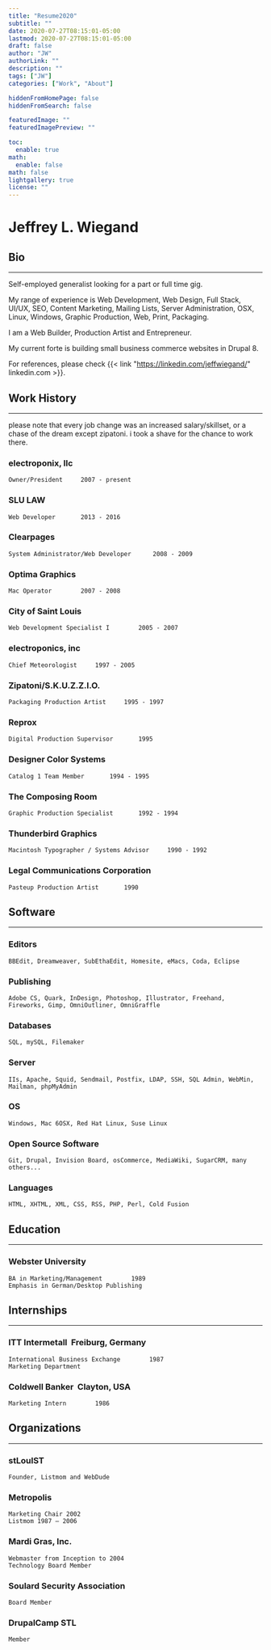 ```yaml
---
title: "Resume2020"
subtitle: ""
date: 2020-07-27T08:15:01-05:00
lastmod: 2020-07-27T08:15:01-05:00
draft: false
author: "JW"
authorLink: ""
description: ""
tags: ["JW"]
categories: ["Work", "About"]

hiddenFromHomePage: false
hiddenFromSearch: false

featuredImage: ""
featuredImagePreview: ""

toc:
  enable: true
math:
  enable: false
math: false
lightgallery: true
license: ""
---
```



Jeffrey L. Wiegand
========


## Bio

<hr>

Self-employed generalist looking for a part or full time gig.	

My range of experience is Web Development, Web Design, Full Stack, UI/UX, SEO, Content Marketing, Mailing Lists, Server Administration, OSX, Linux, Windows, Graphic Production, Web, Print, Packaging. 	

I am a Web Builder, Production Artist and Entrepreneur.	

My current forte is building small business commerce websites in Drupal 8.	

For references, please check {{< link "https://linkedin.com/jeffwiegand/" linkedin.com >}}. 	

<!--more-->

## Work History

<hr>

please note that every job change was an increased salary/skillset, or a chase of the dream except zipatoni. i took a shave for the chance to work there. 

### electroponix, llc	
    Owner/President		2007 - present

### SLU LAW	
    Web Developer		2013 - 2016	

### Clearpages	
    System Administrator/Web Developer		2008 - 2009	

### Optima Graphics	
    Mac Operator		2007 - 2008	

### City of Saint Louis	
    Web Development Specialist I		2005 - 2007	

### electroponics, inc	
    Chief Meteorologist		1997 - 2005

### Zipatoni/S.K.U.Z.Z.I.O.	
    Packaging Production Artist		1995 - 1997	

### Reprox	
    Digital Production Supervisor		1995	

### Designer Color Systems	
    Catalog 1 Team Member		1994 - 1995	

### The Composing Room	
    Graphic Production Specialist		1992 - 1994	

### Thunderbird Graphics	
    Macintosh Typographer / Systems Advisor		1990 - 1992	

### Legal Communications Corporation	
    Pasteup Production Artist		1990	


## Software	

<hr>

### Editors	
	BBEdit, Dreamweaver, SubEthaEdit, Homesite, eMacs, Coda, Eclipse	

### Publishing	
	Adobe CS, Quark, InDesign, Photoshop, Illustrator, Freehand, Fireworks, Gimp, OmniOutliner, OmniGraffle	

### Databases	
	SQL, mySQL, Filemaker	

### Server	
	IIs, Apache, Squid, Sendmail, Postfix, LDAP, SSH, SQL Admin, WebMin, Mailman, phpMyAdmin	

### OS	
	Windows, Mac 6­OSX, Red Hat Linux, Suse Linux	

### Open Source Software	
	Git, Drupal, Invision Board, osCommerce, MediaWiki, SugarCRM, many others...	

### Languages
	HTML, XHTML, XML, CSS, RSS, PHP, Perl, Cold Fusion	


## Education	

<hr>

### Webster University
    BA in Marketing/Management        1989
    Emphasis in German/Desktop Publishing	


## Internships	

<hr>

### ITT Intermetall ­ Freiburg, Germany
    International Business Exchange        1987
    Marketing Department	

### Coldwell Banker ­ Clayton, USA
    Marketing Intern        1986
    	

## Organizations	

<hr>

### stLouIST	
    Founder, Listmom and WebDude	

### Metropolis 
    Marketing Chair 2002 
    Listmom 1987 – 2006

### Mardi Gras, Inc.	
    Webmaster from Inception to 2004 
    Technology Board Member	

### Soulard Security Association	
    Board Member

### DrupalCamp STL
    Member	
